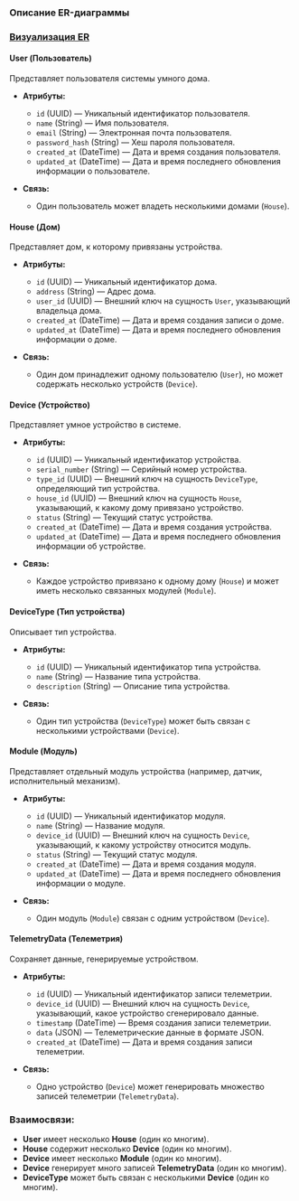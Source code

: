 ### Описание ER-диаграммы
### [Визуализация ER](Entity-Relationship%20Diagram.puml)
#### **User (Пользователь)**
Представляет пользователя системы умного дома.

- **Атрибуты:**
    - `id` (UUID) — Уникальный идентификатор пользователя.
    - `name` (String) — Имя пользователя.
    - `email` (String) — Электронная почта пользователя.
    - `password_hash` (String) — Хеш пароля пользователя.
    - `created_at` (DateTime) — Дата и время создания пользователя.
    - `updated_at` (DateTime) — Дата и время последнего обновления информации о пользователе.

- **Связь:**
    - Один пользователь может владеть несколькими домами (`House`).

#### **House (Дом)**
Представляет дом, к которому привязаны устройства.

- **Атрибуты:**
    - `id` (UUID) — Уникальный идентификатор дома.
    - `address` (String) — Адрес дома.
    - `user_id` (UUID) — Внешний ключ на сущность `User`, указывающий владельца дома.
    - `created_at` (DateTime) — Дата и время создания записи о доме.
    - `updated_at` (DateTime) — Дата и время последнего обновления информации о доме.

- **Связь:**
    - Один дом принадлежит одному пользователю (`User`), но может содержать несколько устройств (`Device`).

#### **Device (Устройство)**
Представляет умное устройство в системе.

- **Атрибуты:**
    - `id` (UUID) — Уникальный идентификатор устройства.
    - `serial_number` (String) — Серийный номер устройства.
    - `type_id` (UUID) — Внешний ключ на сущность `DeviceType`, определяющий тип устройства.
    - `house_id` (UUID) — Внешний ключ на сущность `House`, указывающий, к какому дому привязано устройство.
    - `status` (String) — Текущий статус устройства.
    - `created_at` (DateTime) — Дата и время создания устройства.
    - `updated_at` (DateTime) — Дата и время последнего обновления информации об устройстве.

- **Связь:**
    - Каждое устройство привязано к одному дому (`House`) и может иметь несколько связанных модулей (`Module`).

#### **DeviceType (Тип устройства)**
Описывает тип устройства.

- **Атрибуты:**
    - `id` (UUID) — Уникальный идентификатор типа устройства.
    - `name` (String) — Название типа устройства.
    - `description` (String) — Описание типа устройства.

- **Связь:**
    - Один тип устройства (`DeviceType`) может быть связан с несколькими устройствами (`Device`).

#### **Module (Модуль)**
Представляет отдельный модуль устройства (например, датчик, исполнительный механизм).

- **Атрибуты:**
    - `id` (UUID) — Уникальный идентификатор модуля.
    - `name` (String) — Название модуля.
    - `device_id` (UUID) — Внешний ключ на сущность `Device`, указывающий, к какому устройству относится модуль.
    - `status` (String) — Текущий статус модуля.
    - `created_at` (DateTime) — Дата и время создания модуля.
    - `updated_at` (DateTime) — Дата и время последнего обновления информации о модуле.

- **Связь:**
    - Один модуль (`Module`) связан с одним устройством (`Device`).

#### **TelemetryData (Телеметрия)**
Сохраняет данные, генерируемые устройством.

- **Атрибуты:**
    - `id` (UUID) — Уникальный идентификатор записи телеметрии.
    - `device_id` (UUID) — Внешний ключ на сущность `Device`, указывающий, какое устройство сгенерировало данные.
    - `timestamp` (DateTime) — Время создания записи телеметрии.
    - `data` (JSON) — Телеметрические данные в формате JSON.
    - `created_at` (DateTime) — Дата и время создания записи телеметрии.

- **Связь:**
    - Одно устройство (`Device`) может генерировать множество записей телеметрии (`TelemetryData`).

### Взаимосвязи:

- **User** имеет несколько **House** (один ко многим).
- **House** содержит несколько **Device** (один ко многим).
- **Device** имеет несколько **Module** (один ко многим).
- **Device** генерирует много записей **TelemetryData** (один ко многим).
- **DeviceType** может быть связан с несколькими **Device** (один ко многим).
